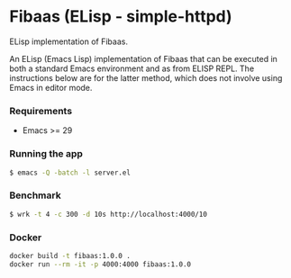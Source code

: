 # Fibaas (ELisp - simple-httpd)

ELisp implementation of Fibaas.

An ELisp (Emacs Lisp) implementation of Fibaas that can be executed in
both a standard Emacs environment and as from ELISP REPL. The
instructions below are for the latter method, which does not involve
using Emacs in editor mode.

### Requirements
- Emacs >= 29

### Running the app

```bash
$ emacs -Q -batch -l server.el
```

### Benchmark

```bash
$ wrk -t 4 -c 300 -d 10s http://localhost:4000/10
```

### Docker

```bash
docker build -t fibaas:1.0.0 .
docker run --rm -it -p 4000:4000 fibaas:1.0.0
```


